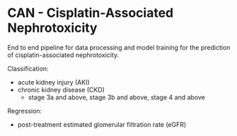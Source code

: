 # CAN - Cisplatin-Associated Nephrotoxicity

End to end pipeline for data processing and model training for the prediction of cisplatin-associated nephrotoxicity.

Classification:
- acute kidney injury (AKI)
- chronic kidney disease (CKD) 
  - stage 3a and above, stage 3b and above, stage 4 and above

Regression:
- post-treatment estimated glomerular filtration rate (eGFR)